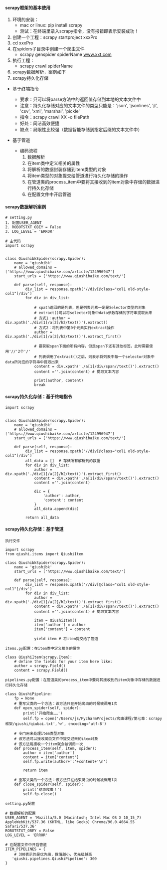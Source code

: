 #### scrapy框架的基本使用
1. 环境的安装：
   * mac or linux: pip install scrapy
   * 测试：在终端里录入scrapy指令，没有报错即表示安装成功！
2. 创建一个工程：scrapy startproject xxxPro
3. cd xxxPro
4. 在spiders子目录中创建一个爬虫文件
   * scrapy genspider spiderName www.xxt.com
5. 执行工程：
   * scrapy crawl spiderName
6. scrapy数据解析，案例如下
7. scrapy持久化存储
  * 基于终端指令
    * 要求：只可以将parse方法中的返回值存储到本地的文本文件中
    * 注意：持久化存储对应的文本文件的类型只能是：'json', 'jsonlines', 'jl', 'csv', 'xml', 'marshal', 'pickle'
    * 指令：scrapy crawl XX -o filePath
    * 好处：简洁高效便捷
    * 缺点：局限性比较强（数据智能存储到指定后缀的文本文件中）

  * 基于管道
    * 编码流程
      1. 数据解析
      2. 在item类中定义相关的属性
      3. 将解析的数据封装存储到item类型的对象
      4. 将item类型的对象提交给管道进行持久化存储的操作
      5. 在管道类的process_item中要将其接收到的item对象中存储的数据进行持久化存储
      6. 在配置文件中开启管道

#### scrapy数据解析案例
```
# setting.py
1. 配置USER_AGENT
2. ROBOTSTXT_OBEY = False
3. LOG_LEVEL = 'ERROR'

# 主代码
import scrapy


class QiushibkSpider(scrapy.Spider):
    name = 'qiushibk'
    # allowed_domains = ['https://www.qiushibaike.com/article/124996947']
    start_urls = ['https://www.qiushibaike.com/text/']

    def parse(self, response):
         div_list = response.xpath('//div[@class="col1 old-style-col1"]/div')
         for div in div_list:
         
             # xpath返回的是列表，但是列表元素一定是Selector类型的对象
             # extract()可以将selector对象中data参数存储的字符串提取出来
             # 方式1：author = div.xpath('./div[1]/a[2]/h2/text()').extract()
             # 方式2：将列表中第0个元素实行extract操作
             author = div.xpath('./div[1]/a[2]/h2/text()').extract_first()
             
             # 要获取span下面的所有内容，但是span下还有其他标签，此时需要使用'//'2个'/'
             # 列表调用了extract()之后，则表示将列表中每一个selector对象中data所对应的字符串中提取出来
             content = div.xpath('./a[1]/div/span//text()').extract()
             content =''.join(content) # 提取文本内容
             
             print(author, content)
             break

```

#### scrapy持久化存储：基于终端指令
```
import scrapy


class QiushibkSpider(scrapy.Spider):
    name = 'qiushibk'
    # allowed_domains = ['https://www.qiushibaike.com/article/124996947']
    start_urls = ['https://www.qiushibaike.com/text/']

    def parse(self, response):
         div_list = response.xpath('//div[@class="col1 old-style-col1"]/div')
         all_data = []  # 存储所有解析到的数据
         for div in div_list:
             author = div.xpath('./div[1]/a[2]/h2/text()').extract_first()
             content = div.xpath('./a[1]/div/span//text()').extract()
             content =''.join(content) 

             dic = {
                 'author': author,
                 'content': content
             }
             all_data.append(dic)

         return all_data

```

#### scrapy持久化存储：基于管道

```
执行文件

import scrapy
from qiushi.items import QiushiItem

class QiushibkSpider(scrapy.Spider):
    name = 'qiushibk'
    start_urls = ['https://www.qiushibaike.com/text/']

    def parse(self, response):
         div_list = response.xpath('//div[@class="col1 old-style-col1"]/div')
         for div in div_list:
             author = div.xpath('./div[1]/a[2]/h2/text()').extract_first()
             content = div.xpath('./a[1]/div/span//text()').extract()
             content =''.join(content) # 提取文本内容

             item = QiushiItem()
             item['author'] = author
             item['content'] = content

             yield item # 将item提交给了管道
```

```
items.py配置：在item类中定义相关的属性

class QiushiItem(scrapy.Item):
    # define the fields for your item here like:
    author = scrapy.Field()
    content = scrapy.Field()
```
```
pipelines.py配置：在管道类的process_item中要将其接收到的item对象中存储的数据进行持久化存储

class QiushiPipeline:
    fp = None
    # 重写父类的一个方法：该方法只在开始爬虫的时候被调用1次
    def open_spider(self, spider):
        print('开始爬虫……')
        self.fp = open('/Users/js/PycharmProjects/爬虫课程/第七章：scrapy框架/qiushi/qiubai.txt','w', encoding='utf-8')
        
    # 专门用来处理item类型对象
    # 该方法可以接收爬虫文件中提交过来的item对象
    # 该方法每接收一个item就会被调用一次
    def process_item(self, item, spider):
        author = item['author']
        content = item['content']
        self.fp.write(author+':'+content+'\n')

        return item
 
    # 重写父类的一个方法：该方法只在结束爬虫的时候被调用1次
    def close_spider(self, spider):
        print('结束爬虫！')
        self.fp.close()

```
```
setting.py配置

# 数据解析的配置
USER_AGENT = 'Mozilla/5.0 (Macintosh; Intel Mac OS X 10_15_7) AppleWebKit/537.36 (KHTML, like Gecko) Chrome/96.0.4664.55 Safari/537.36'
ROBOTSTXT_OBEY = False
LOG_LEVEL = 'ERROR'

# 在配置文件中开启管道
ITEM_PIPELINES = {
    # 300表示的是优先级，数值越小，优先级越高
   'qiushi.pipelines.QiushiPipeline': 300
}
```
